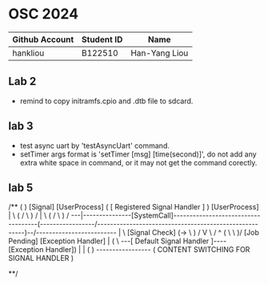 # OSC 2024
|Github Account|Student ID|Name|
|-|-|-|
|hankliou|B122510|Han-Yang Liou|

## Lab 2
- remind to copy initramfs.cpio and .dtb file to sdcard.

## lab 3
- test async uart by 'testAsyncUart' command.
- setTimer args format is 'setTimer [msg] [time(second)]', do not add any extra white space in command, or it may not get the command corectly.

## lab 5
/**
                                                                   (                                                                          )
[Signal]  [UserProcess]                                            (                    [ Registered Signal Handler ]                         )     [UserProcess]
   |             \                                                 (                   /                             \                        )    /
   |              \                                                (                  /                               \                       )   /
---|---------------[SystemCall]------------------------------------(-----------------/---------------------------------\----------------------)--/-------------------------
   |                           \                 [Signal Check]    (-> <is Registered>                                  \                     ) /
   V                            \                   /      ^       (                 \                                   \                    )/
 [Job Pending]                   [Exception Handler]       |       (                  \ ---[ Default Signal Handler ]---- [Exception Handler])
   |                                                       |       (                                                                          )
   -------<trigger only if UserProcess do syscall>----------        (               CONTENT SWITCHING FOR SIGNAL HANDLER                       )

**/